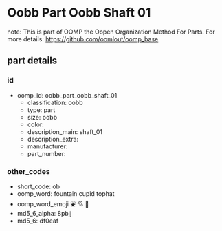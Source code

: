 # Oobb Part Oobb Shaft 01  

note: This is part of OOMP the Oopen Organization Method For Parts. For more details: https://github.com/oomlout/oomp_base

##  part details





### id
* oomp_id: oobb_part_oobb_shaft_01
  * classification: oobb
  * type: part
  * size: oobb
  * color: 
  * description_main: shaft_01
  * description_extra: 
  * manufacturer: 
  * part_number: 

### other_codes
* short_code: ob
* oomp_word: fountain cupid tophat
* oomp_word_emoji :fountain: :cupid: :tophat:
* md5_6_alpha: 8pbjj
* md5_6: df0eaf